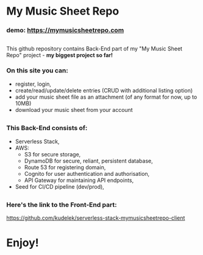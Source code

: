 # My Music Sheet Repo

### demo: https://mymusicsheetrepo.com

##

This github repository contains Back-End part of my "My Music Sheet Repo" project - **my biggest project so far!**

### On this site you can:
- register, login,
- create/read/update/delete entries (CRUD with additional listing option)
- add your music sheet file as an attachment (of any format for now, up to 10MB)
- download your music sheet from your account
##

### This Back-End consists of:
- Serverless Stack,
- AWS: 
  - S3 for secure storage,
  - DynamoDB for secure, reliant, persistent database,
  - Route 53 for registering domain,
  - Cognito for user authentication and authorisation,
  - API Gateway for maintaining API endpoints,
- Seed for CI/CD pipeline (dev/prod),

##

### Here's the link to the Front-End part:
https://github.com/kudelek/serverless-stack-mymusicsheetrepo-client



# Enjoy!
